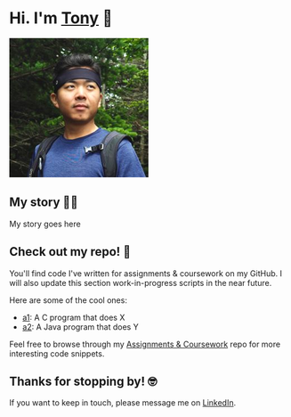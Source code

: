 # Hi. I'm [Tony](https://www.linkedin.com/in/tonykliu/) 👋

![My picture](/profile/img/headshot-200px.jpg)

## My story 👨‍💻
My story goes here

## Check out my repo! 💭
You'll find code I've written for assignments & coursework on my GitHub. I will also update this section work-in-progress scripts in the near future.

Here are some of the cool ones: 
- [a1](http://about:blank/): A C program that does X
- [a2](http://about:blank/): A Java program that does Y

Feel free to browse through my [Assignments & Coursework](http://about:blank/) repo for more interesting code snippets.

## Thanks for stopping by! 🤓
If you want to keep in touch, please message me on [LinkedIn](https://www.linkedin.com/in/tonykliu/).

